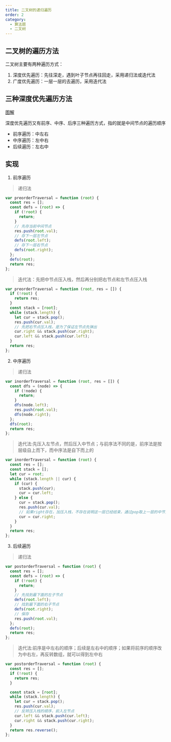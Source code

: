 ```yaml
---
title: 二叉树的递归遍历
order: 2
category:
  - 算法题
  - 二叉树
---
```


## 二叉树的遍历方法

二叉树主要有两种遍历方式：

1. 深度优先遍历：先往深走，遇到叶子节点再往回走，采用递归法或迭代法
2. 广度优先遍历：一层一层的去遍历，采用迭代法

## 三种深度优先遍历方法

[图解](https://www.programmercarl.com/%E4%BA%8C%E5%8F%89%E6%A0%91%E7%90%86%E8%AE%BA%E5%9F%BA%E7%A1%80.html#%E4%BA%8C%E5%8F%89%E6%A0%91%E7%9A%84%E9%81%8D%E5%8E%86%E6%96%B9%E5%BC%8F)

深度优先遍历又有前序、中序、后序三种遍历方式，指的就是中间节点的遍历顺序

- 前序遍历：中左右
- 中序遍历：左中右
- 后续遍历：左右中

## 实现

1. 前序遍历

> 递归法

```js
var preorderTraversal = function (root) {
  const res = [];
  const defs = (root) => {
    if (!root) {
      return;
    }
    // 先存当前中间节点
    res.push(root.val);
    // 存下一层左节点
    defs(root.left);
    // 存下一层右节点
    defs(root.right);
  };
  defs(root);
  return res;
};
```

> 迭代法：先把中节点压入栈，然后再分别把右节点和左节点压入栈

```js
var preorderTraversal = function (root, res = []) {
  if (!root) {
    return res;
  }
  const stack = [root];
  while (stack.length) {
    let cur = stack.pop();
    res.push(cur.val);
    // 先把右节点压入栈，是为了保证左节点先弹出
    cur.right && stack.push(cur.right);
    cur.left && stack.push(cur.left);
  }
  return res;
};
```

2. 中序遍历

> 递归法

```js
var inorderTraversal = function (root, res = []) {
  const dfs = (node) => {
    if (!node) {
      return;
    }
    dfs(node.left);
    res.push(root.val);
    dfs(node.right);
  };
  dfs(root);
  return res;
};
```

> 迭代法:先压入左节点，然后压入中节点；与前序法不同的是，前序法是按层级自上而下，而中序法是自下而上的

```js
var inorderTraversal = function (root) {
  const res = [];
  const stack = [];
  let cur = root;
  while (stack.length || cur) {
    if (cur) {
      stack.push(cur);
      cur = cur.left;
    } else {
      cur = stack.pop();
      res.push(cur.val);
      // 如果right存在，加压入栈，不存在说明这一层已经结束，通过pop取上一层的中节点
      cur = cur.right;
    }
  }
  return res;
};
```

3. 后续遍历

> 递归法

```js
var postorderTraversal = function (root) {
  const res = [];
  const defs = (root) => {
    if (!root) {
      return;
    }
    // 先找到最下面的左子节点
    defs(root.left);
    // 找到最下面的右子节点
    defs(root.right);
    // 保存
    res.push(root.val);
  };
  defs(root);
  return res;
};
```

> 迭代法:前序是中左右的顺序；后续是左右中的顺序；如果将前序的顺序改为中右左，再反转数组，就可以得到左中右

```js
var postorderTraversal = function (root) {
  const res = [];
  if (!root) {
    return res;
  }

  const stack = [root];
  while (stack.length) {
    let cur = stack.pop();
    res.push(cur.val);
    // 反转压入栈的顺序，前入左节点
    cur.left && stack.push(cur.left);
    cur.right && stack.push(cur.right);
  }
  return res.reverse();
};
```
